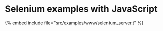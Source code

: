 # Selenium examples with JavaScript


{% embed include file="src/examples/www/selenium_server.t" %}

